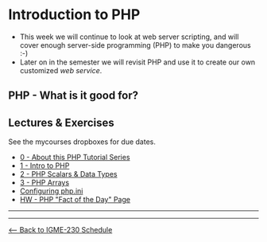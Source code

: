 # Introduction to PHP
- This week we will continue to look at web server scripting, and will cover enough server-side programming (PHP) to make you dangerous :-)
- Later on in the semester we will revisit PHP and use it to create our own customized *web service*.

## PHP - What is it good for?
  
## Lectures & Exercises
See the mycourses dropboxes for due dates.

- [0 - About this PHP Tutorial Series](notes/php-0.md)
- [1 - Intro to PHP](notes/php-1.md)
- [2 - PHP Scalars & Data Types](notes/php-2.md)
- [3 - PHP Arrays](notes/php-3.md)
- [Configuring php.ini](HW-php-ini.md)
- [HW - PHP "Fact of the Day" Page](notes/HW-php-fact-of-the-day.md)


<hr><hr>

[<-- Back to IGME-230 Schedule](../schedule.md)
